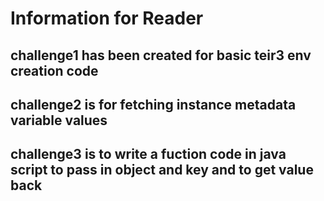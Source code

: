 # Information for Reader 
## challenge1 has been created for basic teir3 env creation code 
## challenge2 is for fetching instance metadata variable values 
## challenge3 is to write a fuction code in java script to pass in object and key and to get value back
